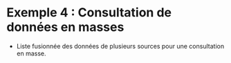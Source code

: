 # Exemple 4 : Consultation de données en masses

- Liste fusionnée des données de plusieurs sources pour une consultation en masse.
